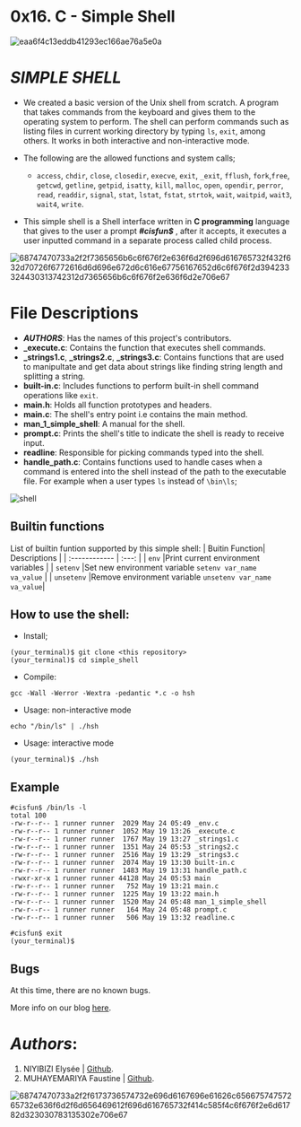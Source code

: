 # 0x16. C - Simple Shell
![eaa6f4c13eddb41293ec166ae76a5e0a](https://github.com/elyse502/simple_shell/assets/125453474/363c8910-a997-431a-9aed-146564f903a0)
# *SIMPLE SHELL*
* We created a basic version of the Unix shell from scratch. A program that takes commands from the keyboard and gives them to the operating system to perform. The shell can perform commands such as listing files in current working directory by typing `ls`, `exit`, among others. It works in both interactive and non-interactive mode.

* The following are the allowed functions and system calls;
  * `access`, `chdir`, `close`, `closedir`, `execve`, `exit`, `_exit`, `fflush`, `fork`,`free`, `getcwd`, `getline`, `getpid`, `isatty`, `kill`, `malloc`, `open`, `opendir`, `perror`, `read`, `readdir`, `signal`, `stat`, `lstat`, `fstat`, `strtok`, `wait`, `waitpid`, `wait3`, `wait4`, `write`.
* This simple shell is a Shell interface written in **C programming** language that gives to the user a prompt **_#cisfun$_** , after it accepts, it executes a user inputted command in a separate process called child process.

![68747470733a2f2f7365656b6c6f676f2e636f6d2f696d616765732f432f632d70726f6772616d6d696e672d6c616e67756167652d6c6f676f2d394233324430313742312d7365656b6c6f676f2e636f6d2e706e67](https://github.com/elyse502/simple_shell/assets/125453474/0df08bcc-e79f-4a1d-af7f-ed5ca95096f6)

# File Descriptions
* *__AUTHORS__*: Has the names of this project's contributors.
* **_execute.c**: Contains the function that executes shell commands.
* **_strings1.c**, **_strings2.c**, **_strings3.c**: Contains functions that are used to manipultate and get data about strings like finding string length and splitting a string.
* **built-in.c**: Includes functions to perform built-in shell command operations like `exit`.
* **main.h**: Holds all function prototypes and headers.
* **main.c**: The shell's entry point i.e contains the main method.
* **man_1_simple_shell**: A manual for the shell.
* **prompt.c**: Prints the shell's title to indicate the shell is ready to receive input.
* **readline**: Responsible for picking commands typed into the shell.
* **handle_path.c**: Contains functions used to handle cases when a command is entered into the shell instead of the path to the executable file. For example when a user types `ls` instead of `\bin\ls`;

![shell](https://github.com/elyse502/simple_shell/assets/125453474/c7efd544-9510-4038-b2da-fe2cf1b0efc8)

## Builtin functions
List of builtin funtion supported by this simple shell:
| Buitin Function| Descriptions |
| :------------ |   :---:      |
| `env`      |Print current environment variables |
| `setenv`   |Set new environment variable `setenv var_name va_value` |
| `unsetenv` |Remove environment variable `unsetenv var_name va_value`|
## How to use the shell:
* Install;
```
(your_terminal)$ git clone <this repository>
(your_terminal)$ cd simple_shell
```
* Compile:
```
gcc -Wall -Werror -Wextra -pedantic *.c -o hsh
```
* Usage: non-interactive mode
```
echo "/bin/ls" | ./hsh
```
* Usage: interactive mode
```
(your_terminal)$ ./hsh
```
## Example
```
#cisfun$ /bin/ls -l
total 100
-rw-r--r-- 1 runner runner  2029 May 24 05:49 _env.c
-rw-r--r-- 1 runner runner  1052 May 19 13:26 _execute.c
-rw-r--r-- 1 runner runner  1767 May 19 13:27 _strings1.c
-rw-r--r-- 1 runner runner  1351 May 24 05:53 _strings2.c
-rw-r--r-- 1 runner runner  2516 May 19 13:29 _strings3.c
-rw-r--r-- 1 runner runner  2074 May 19 13:30 built-in.c
-rw-r--r-- 1 runner runner  1483 May 19 13:31 handle_path.c
-rwxr-xr-x 1 runner runner 44128 May 24 05:53 main
-rw-r--r-- 1 runner runner   752 May 19 13:21 main.c
-rw-r--r-- 1 runner runner  1225 May 19 13:22 main.h
-rw-r--r-- 1 runner runner  1520 May 24 05:48 man_1_simple_shell
-rw-r--r-- 1 runner runner   164 May 24 05:48 prompt.c
-rw-r--r-- 1 runner runner   506 May 19 13:32 readline.c

#cisfun$ exit
(your_terminal)$
```
## Bugs
At this time, there are no known bugs.

More info on our blog [here](https://www.tutorialspoint.com/unix/unix-what-is-shell.htm).

# _Authors_:
1. NIYIBIZI Elysée | [Github](https://github.com/elyse502).
2. MUHAYEMARIYA Faustine | [Github](https://github.com/faustine-van).

![68747470733a2f2f6173736574732e696d6167696e61626c65667574757265732e636f6d2f6d656469612f696d616765732f414c585f4c6f676f2e6d61782d323030783135302e706e67](https://github.com/elyse502/simple_shell/assets/125453474/abb84a4a-feba-4049-98c4-8f5001a4a635)

